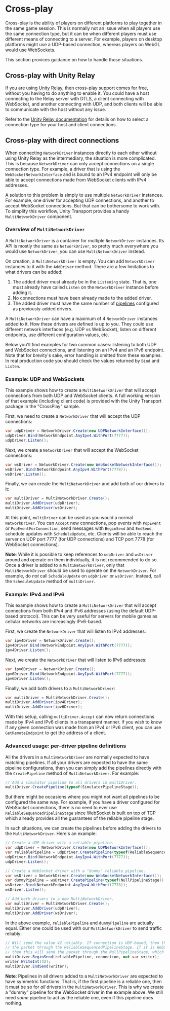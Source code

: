 # Cross-play

Cross-play is the ability of players on different platforms to play together in the same game session. This is normally not an issue when all players use the same connection type, but it can be when different players must use different means of connecting to a server. For example, players on desktop platforms might use a UDP-based connection, whereas players on WebGL would use WebSockets.

This section provices guidance on how to handle those situations.

## Cross-play with Unity Relay

If you are using [Unity Relay](https://docs.unity.com/relay/en/manual/introduction), then cross-play support comes for free, without you having to do anything to enable it. You could have a host connecting to the Relay server with DTLS, a client connecting with WebSocket, and another connecting with UDP, and both clients will be able to communicate with the host without any issue.

Refer to the [Unity Relay documentation](https://docs.unity.com/relay/en/manual/relay-and-utp) for details on how to select a connection type for your host and client connections.

## Cross-play with direct connections

When connecting `NetworkDriver` instances directly to each other without using Unity Relay as the intermediary, the situation is more complicated. This is because `NetworkDriver` can only accept connections on a single connection type. For example, a driver that is using the `WebSocketNetworkInterface` and is bound to an IPv4 endpoint will only be able to accept connections made from WebSocket clients with IPv4 addresses.

A solution to this problem is simply to use multiple `NetworkDriver` instances. For example, one driver for accepting UDP connections, and another to accept WebSocket connections. But that can be bothersome to work with. To simplify this workflow, Unity Transport provides a handy `MultiNetworkDriver` component.

### Overview of `MultiNetworkDriver`

A `MultiNetworkDriver` is a container for multiple `NetworkDriver` instances. Its API is mostly the same as `NetworkDriver`, so pretty much everywhere you would use `NetworkDriver`, you can use `MultiNetworkDriver` instead.

On creation, a `MultiNetworkDriver` is empty. You can add `NetworkDriver` instances to it with the `AddDriver` method. There are a few limitations to what drivers can be added:

 1. The added driver must already be in the `Listening` state. That is, one must already have called `Listen` on the `NetworkDriver` instance before adding it.
 2. No connections must have been already made to the added driver.
 3. The added driver must have the same number of [pipelines](pipelines-usage.md) configured as previously-added drivers.

A `MultiNetworkDriver` can have a maximum of 4 `NetworkDriver` instances added to it. How these drivers are defined is up to you. They could use different network interfaces (e.g. UDP vs WebSocket), listen on different endpoints, use different configuration values, etc.

Below you'll find examples for two common cases: listening to both UDP and WebSocket connections, and listening on an IPv4 and an IPv6 endpoint. Note that for brevity's sake, error handling is omitted from these examples. In real production code you should check the values returned by `Bind` and `Listen`.

### Example: UDP and WebSockets

This example shows how to create a `MultiNetworkDriver` that will accept connections from both UDP and WebSocket clients. A full working version of that example (including client code) is provided with the Unity Transport package in the "CrossPlay" sample.

First, we need to create a `NetworkDriver` that will accept the UDP connections:

```csharp
var udpDriver = NetworkDriver.Create(new UDPNetworkInterface());
udpDriver.Bind(NetworkEndpoint.AnyIpv4.WithPort(7777));
udpDriver.Listen();
```

Next, we create a `NetworkDriver` that will accept the WebSocket connections:

```csharp
var wsDriver = NetworkDriver.Create(new WebSocketNetworkInterface());
wsDriver.Bind(NetworkEndpoint.AnyIpv4.WithPort(7778));
wsDriver.Listen();
```

Finally, we can create the `MultiNetworkDriver` and add both of our drivers to it:

```csharp
var multiDriver = MultiNetworkDriver.Create();
multiDriver.AddDriver(udpDriver);
multiDriver.AddDriver(wsDriver);
```

At this point, `multiDriver` can be used as you would a normal `NetworkDriver`. You can `Accept` new connections, pop events with `PopEvent` or `PopEventForConnection`, send messages with `BeginSend` and `EndSend`, schedule updates with `ScheduleUpdate`, etc. Clients will be able to reach the server on UDP port 7777 (for UDP connections) and TCP port 7778 (for WebSocket connections).

**Note**: While it is possible to keep references to `udpDriver` and `wsDriver` around and operate on them individually, it is not recommended to do so. Once a driver is added to a `MultiNetworkDriver`, only that `MultiNetworkDriver` should be used to operate on the `NetworkDriver`. For example, do _not_ call `ScheduleUpdate` on `udpDriver` or `wsDriver`. Instead, call the `ScheduleUpdate` method of `multiDriver`.

### Example: IPv4 and IPv6

This example shows how to create a `MultiNetworkDriver` that will accept connections from both IPv4 and IPv6 addresses (using the default UDP-based protocol). This can be very useful for servers for mobile games as cellular networks are increasingly IPv6-based.

First, we create the `NetworkDriver` that will listen to IPv4 addresses:

```csharp
var ipv4Driver = NetworkDriver.Create();
ipv4Driver.Bind(NetworkEndpoint.AnyIpv4.WithPort(7777));
ipv4Driver.Listen();
```

Next, we create the `NetworkDriver` that will listen to IPv6 addresses:

```csharp
var ipv6Driver = NetworkDriver.Create();
ipv6Driver.Bind(NetworkEndpoint.AnyIpv6.WithPort(7777));
ipv6Driver.Listen();
```

Finally, we add both drivers to a `MultiNetworkDriver`:

```csharp
var multiDriver = MultiNetworkDriver.Create();
multiDriver.AddDriver(ipv4Driver);
multiDriver.AddDriver(ipv6Driver);
```

With this setup, calling `multiDriver.Accept` can now return connections made by IPv4 and IPv6 clients in a transparent manner. If you wish to know if any given connection was made from an IPv4 or IPv6 client, you can use `GetRemoteEndpoint` to get the address of a client.

### Advanced usage: per-driver pipeline definitions

All the drivers in a `MultiNetworkDriver` are normally expected to have matching pipelines. If all your drivers are expected to have the same pipeline configurations, then you can simply add the pipelines directly with the `CreatePipeline` method of `MultiNetworkDriver`. For example:

```csharp
// Add a simulator pipeline to all drivers in multiDriver.
multiDriver.CreatePipeline(typeof(SimulatorPipelineStage));
```

But there might be occasions where you might not want all pipelines to be configured the same way. For example, if you have a driver configured for WebSocket connections, there is no need to ever use `ReliableSequencedPipelineStage` since WebSocket is built on top of TCP which already provides all the guarantees of the reliable pipeline stage.

In such situations, we can create the pipelines before adding the drivers to the `MultiNetworkDriver`. Here's an example:

```csharp
// Create a UDP driver with a reliable pipeline.
var udpDriver = NetworkDriver.Create(new UDPNetworkInterface());
var reliablePipeline = udpDriver.CreatePipeline(typeof(ReliableSequencedPipelineStage));
udpDriver.Bind(NetworkEndpoint.AnyIpv4.WithPort(7777));
udpDriver.Listen();

// Create a WebSocket driver with a "dummy" reliable pipeline.
var wsDriver = NetworkDriver.Create(new WebSocketNetworkInterface());
var dummyPipeline = wsDriver.CreatePipeline(typeof(NullPipelineStage));
wsDriver.Bind(NetworkEndpoint.AnyIpv4.WithPort(7778));
wsDriver.Listen();

// Add both drivers to a new MultiNetworkDriver.
var multiDriver = MultiNetworkDriver.Create();
multiDriver.AddDriver(udpDriver);
multiDriver.AddDriver(wsDriver);
```

In the above example, `reliablePipeline` and `dummyPipeline` are actually equal. Either one could be used with our `MultiNetworkDriver` to send traffic reliably:

```csharp
// Will send the value 42 reliably. If connection is UDP-based, then this will send
// the packet through the ReliableSequencedPipelineStage. If it is WebSocket-based,
// then this will send the packet through the NullPipelineStage, which does nothing.
multiDriver.BeginSend(reliablePipeline, connection, out var writer);
writer.WriteInt(42);
multiDriver.EndSend(writer);
```

**Note**: Pipelines in all drivers added to a `MultiNetworkDriver` are expected to have symmetric functions. That is, if the first pipeline is a reliable one, then it must be so for _all_ drivers in the `MultiNetworkDriver`. This is why we create a "dummy" pipeline for the WebSocket driver in the example above. We still need _some_ pipeline to act as the reliable one, even if this pipeline does nothing.